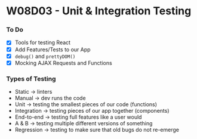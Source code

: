 # W08D03 - Unit & Integration Testing

### To Do
- [x] Tools for testing React
- [x] Add Features/Tests to our App
- [x] `debug()` and `prettyDOM()`
- [x] Mocking AJAX Requests and Functions

### Types of Testing
* Static -> linters
* Manual -> dev runs the code
* Unit -> testing the smallest pieces of our code (functions)
* Integration -> testing pieces of our app together (components)
* End-to-end -> testing full features like a user would
* A & B -> testing multiple different versions of something
* Regression -> testing to make sure that old bugs do not re-emerge































